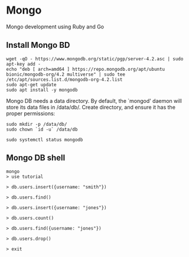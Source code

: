 # Mongo

Mongo development using Ruby and Go

## Install Mongo BD

```console
wget -qO - https://www.mongodb.org/static/pgp/server-4.2.asc | sudo apt-key add -
echo "deb [ arch=amd64 ] https://repo.mongodb.org/apt/ubuntu bionic/mongodb-org/4.2 multiverse" | sudo tee /etc/apt/sources.list.d/mongodb-org-4.2.list
sudo apt-get update
sudo apt install -y mongodb
```

Mongo DB needs a data directory. By default, the `mongod' daemon will store its data files in /data/db/. Create directory, 
and ensure it has the proper permissions:

```console
sudo mkdir -p /data/db/
sudo chown `id -u` /data/db
```

```console
sudo systemctl status mongodb
```

## Mongo DB shell

```console
mongo
> use tutorial

> db.users.insert({username: "smith"})

> db.users.find()

> db.users.insert({username: "jones"})

> db.users.count()

> db.users.find({username: "jones"})

> db.users.drop()

> exit
```